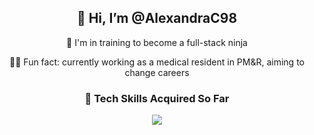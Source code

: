 <div align="center">
  
  ## **👋 Hi, I’m @AlexandraC98**
  
  <p> 🌱 I'm in training to become a full-stack ninja </p>
  <p> 👩‍⚕️ Fun fact: currently working as a medical resident in PM&R, aiming to change careers </p>
  
  ### 🦦 Tech Skills Acquired So Far
  <a href="https://skillicons.dev">
    <img src="https://skillicons.dev/icons?i=py,flask,html,css,git,github,replit,md,bash,vscode" />
  </a>
  
</div>

<!---
AlexandraC98/AlexandraC98 is a ✨ special ✨ repository because its `README.md` (this file) appears on your GitHub profile.
You can click the Preview link to take a look at your changes.
--->
